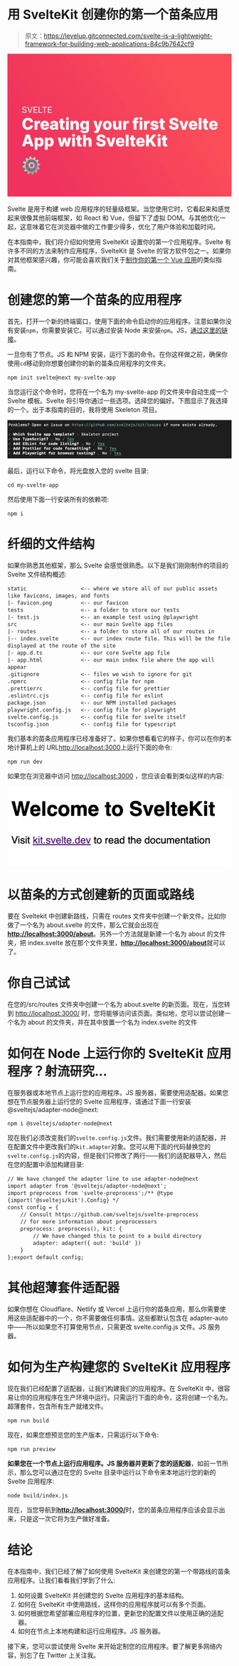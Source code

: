 # 用 SvelteKit 创建你的第一个苗条应用

> 原文：<https://levelup.gitconnected.com/svelte-is-a-lightweight-framework-for-building-web-applications-84c9b7642cf9>

![](img/2be4f98fda120549e1ed14a8826818bc.png)

Svelte 是用于构建 web 应用程序的轻量级框架。当您使用它时，它看起来和感觉起来很像其他前端框架，如 React 和 Vue，但留下了虚拟 DOM。与其他优化一起，这意味着它在浏览器中做的工作要少得多，优化了用户体验和加载时间。

在本指南中，我们将介绍如何使用 SvelteKit 设置你的第一个应用程序。Svelte 有许多不同的方法来制作应用程序，SvelteKit 是 Svelte 的官方软件包之一。如果你对其他框架感兴趣，你可能会喜欢我们关于[制作你的第一个 Vue 应用](https://fjolt.com/article/vue-create-your-first-app)的类似指南。

# 创建您的第一个苗条的应用程序

首先，打开一个新的终端窗口，使用下面的命令启动你的应用程序。注意如果你没有安装`npm`，你需要安装它。可以通过安装 Node 来安装`npm`。JS，[通过这里的链接](https://nodejs.org/en/download/)。

一旦你有了节点。JS 和 NPM 安装，运行下面的命令。在你这样做之前，确保你使用`cd`移动到你想要创建你的新的苗条应用程序的文件夹。

```
npm init svelte@next my-svelte-app
```

当您运行这个命令时，您将在一个名为 my-svelte-app 的文件夹中自动生成一个 Svelte 模板。Svelte 将引导你通过一些选项。选择您的偏好。下图显示了我选择的一个。出于本指南的目的，我将使用 Skeleton 项目。

![](img/f6a113c47ac5af064a58dc873669e5e0.png)

最后，运行以下命令，将光盘放入您的 svelte 目录:

```
cd my-svelte-app
```

然后使用下面一行安装所有的依赖项:

```
npm i
```

# 纤细的文件结构

如果你熟悉其他框架，那么 Svelte 会感觉很熟悉。以下是我们刚刚制作的项目的 Svelte 文件结构概述:

```
static                 <-- where we store all of our public assets like favicons, images, and fonts
|- favicon.png         <-- our favicon
tests                  <-- a folder to store our tests
|- test.js             <-- an example test using @playwright
src                    <-- our main Svelte app files
|- routes              <-- a folder to store all of our routes in
|-- index.svelte       <-- our index route file. This will be the file displayed at the route of the site
|- app.d.ts            <-- our core Svelte app file
|- app.html            <-- our main index file where the app will appear
.gitignore             <-- files we wish to ignore for git
.npmrc                 <-- config file for npm
.prettierrc            <-- config file for prettier
.eslintrc.cjs          <-- config file for eslint
package.json           <-- our NPM installed packages
playwright.config.js   <-- config file for playwright
svelte.config.js       <-- config file for svelte itself
tsconfig.json          <-- config file for typescript
```

我们基本的苗条应用程序已经准备好了。如果你想看看它的样子，你可以在你的本地计算机上的 URL[http://localhost:3000](http://localhost:3000/)上运行下面的命令:

```
npm run dev
```

如果您在浏览器中访问 [http://localhost:3000](http://localhost:3000/) ，您应该会看到类似这样的内容:

![](img/ae8e49ff0622c66edb4da2f24bda2cf2.png)

# 以苗条的方式创建新的页面或路线

要在 Sveltekit 中创建新路线，只需在 routes 文件夹中创建一个新文件。比如你做了一个名为 about.svelte 的文件，那么它就会出现在[**http://localhost:3000/about**](http://localhost:3000/about)。另外一个方法就是新建一个名为 about 的文件夹，把 index.svelte 放在那个文件夹里，[**http://localhost:3000/about**](http://localhost:3000/about)就可以了。

# 你自己试试

在您的/src/routes 文件夹中创建一个名为 about.svelte 的新页面。现在，当您转到 [http://localhost:3000/](http://localhost:3000/) 时，您将能够访问该页面。类似地，您可以尝试创建一个名为 about 的文件夹，并在其中放置一个名为 index.svelte 的文件

# 如何在 Node 上运行你的 SvelteKit 应用程序？射流研究…

在服务器或本地节点上运行您的应用程序。JS 服务器，需要使用适配器。如果您想在节点服务器上运行您的 Svelte 应用程序，请通过下面一行安装@sveltejs/adapter-node@next:

```
npm i @sveltejs/adapter-node@next
```

现在我们必须改变我们的`svelte.config.js`文件。我们需要使用新的适配器，并在配置文件中更改我们的`kit.adapter`对象。您可以用下面的代码替换您的`svelte.config.js`的内容，但是我们只修改了两行——我们的适配器导入，然后在您的配置中添加构建目录:

```
// We have changed the adapter line to use adapter-node@next
import adapter from '@sveltejs/adapter-node@next';
import preprocess from 'svelte-preprocess';/** @type {import('@sveltejs/kit').Config} */
const config = {
    // Consult https://github.com/sveltejs/svelte-preprocess
    // for more information about preprocessors
    preprocess: preprocess(), kit: {
        // We have changed this to point to a build directory
        adapter: adapter({ out: 'build' })
    }
};export default config;
```

# 其他超薄套件适配器

如果你想在 Cloudflare、Netlify 或 Vercel 上运行你的苗条应用，那么你需要使用这些适配器中的一个，你不需要做任何事情。这些都默认包含在 adapter-auto 中——所以如果您不打算使用节点，只需更改 svelte.config.js 文件。JS 服务器。

# 如何为生产构建您的 SvelteKit 应用程序

现在我们已经配置了适配器，让我们构建我们的应用程序。在 SvelteKit 中，很容易让你的应用程序在生产环境中运行。只需运行下面的命令，这将创建一个名为。超薄套件，包含所有生产就绪文件。

```
npm run build
```

现在，如果您想预览您的生产版本，只需运行以下命令:

```
npm run preview
```

**如果您在一个节点上运行应用程序。JS 服务器并更新了您的适配器**，如前一节所示，那么您可以通过在您的 Svelte 目录中运行以下命令来本地运行您的新的 Svelte 应用程序:

```
node build/index.js
```

现在，当您导航到[**http://localhost:3000/**](http://localhost:3000/)时，您的苗条应用程序应该会显示出来，只是这一次它将为生产做好准备。

# 结论

在本指南中，我们已经了解了如何使用 SvelteKit 来创建您的第一个带路线的苗条应用程序。让我们看看我们学到了什么:

1.  如何设置 SvelteKit 并创建您的 Svelte 应用程序的基本结构。
2.  如何在 SvelteKit 中使用路线，这样你的应用程序就可以有多个页面。
3.  如何根据您希望部署应用程序的位置，更新您的配置文件以使用正确的适配器。
4.  如何在节点上本地构建和运行应用程序。JS 服务器。

接下来，您可以尝试使用 Svelte 来开始定制您的应用程序。要了解更多网络内容，别忘了在 Twitter 上关注我。